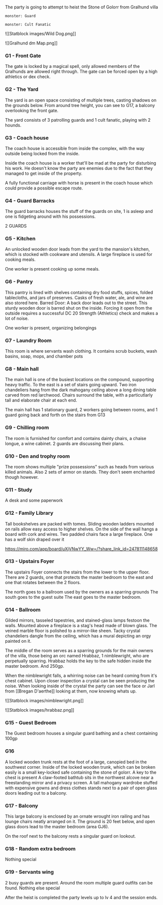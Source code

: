 The party is going to attempt to heist the Stone of Golorr from Gralhund villa


```statblock
monster: Guard
```

```statblock
monster: Cult Fanatic
```
![[Statblock images/Wild Dog.png]]




![[Gralhund dm Map.png]]


### G1 - Front Gate
The gate is locked by a magical spell, only allowed members of the Gralhunds are allowed right through.
The gate can be forced open by a high athletics or dex check.

### G2 - The Yard
The yard is an open space consisting of multiple trees, casting shadows on the grounds below. From around tree height, you can see to G17, a balcony overlooking the front gate.

The yard consists of 3 patrolling guards and 1 cult fanatic, playing with 2 hounds.

### G3 - Coach house
The coach house is accessible from inside the complex, with the way outside being locked from the inside. 

Inside the coach house is a worker that'll be mad at the party for disturbing his work. He doesn't know the party are enemies due to the fact that they managed to get inside of the property. 

A fully functional carriage with horse is present in the coach house which could provide a possible escape route. 

### G4 - Guard Barracks
The guard barracks houses the stuff of the guards on site, 1 is asleep and one is fidgeting around with his possessions. 

2 GUARDS

### G5 - Kitchen
An unlocked wooden door leads from the yard to the mansion's kitchen, which is stocked with cookware and utensils. A large fireplace is used for cooking meals.

One worker is present cooking up some meals.

### G6 - Pantry
This pantry is lined with shelves containing dry food stuffs, spices, folded tablecloths, and jars of preserves. Casks of fresh water, ale, and wine are also stored here. 
Barred Door: A back door leads out to the street. This sturdy wooden door is barred shut on the inside. Forcing it open from the outside requires a successful DC 20 Strength (Athletics) check and makes a lot of noise.

One worker is present, organizing belongings

### G7 - Laundry Room
This room is where servants wash clothing. It contains scrub buckets, wash basins, soap, mops, and chamber pots

### G8 - Main hall
The main hall is one of the busiest locations on the compound, supporting heavy traffic. 
To the east is a set of stairs going upward. 
Two iron chandeliers hang from the dark mahogany ceiling above a long dining table carved from red larchwood. Chairs surround the table, with a particutlarly tall and elaborate chair at each end.

The main hall has 1 stationary guard, 2 workers going between rooms, and 1 guard going back and forth on the stairs from G13

### G9 - Chilling room
The room is furnished for comfort and contains dainty chairs, a chaise longue, a wine cabinet. 2 guards are discussing their plans.

### G10 - Den and trophy room
The room shows multiple "prize possessions" such as heads from various killed animals. Also 2 sets of armor on stands. They don't seem enchanted though however. 

### G11 - Study
A desk and some paperwork

### G12 - Family Library
Tall bookshelves are packed with tomes. Sliding wooden ladders mounted on rails allow easy access to higher shelves. 
On the side of the wall hangs a board with cork and wires.
Two padded chairs face a large fireplace. One has a wolf skin draped over it

https://miro.com/app/board/uXjVNwYY_Ww=/?share_link_id=247811148658
### G13 - Upstairs Foyer
The upstairs Foyer connects the stairs from the lower to the upper floor. There are 2 guards, one that protects the master bedroom to the east and one that rotates between the 2 floors.

The north goes to a ballroom used by the owners as a sparring grounds 
The south goes to the guest suite
The east goes to the master bedroom. 

### G14 - Ballroom 
 Gilded mirrors, tasseled tapestries, and stained-glass lamps festoon the walls. Mounted above a fireplace is a stag's head made of blown glass. 
 The veined marble floor is polished to a mirror-like sheen.
 Tacky crystal chandeliers dangle from the ceiling, which has a mural depicting an orgy painted on it.

The middle of the room serves as a sparring grounds for the main owners of the villa, those being an orc named Hrabbaz, 1 nimblewright, who are perpetually sparring. Hrabbaz holds the key to the safe hidden inside the master bedroom. And 250gp.

When the nimblewright falls, a whirring noise can be heard coming from it's chest cabinet. Upon closer inspection a crystal can be seen producing the noise. When looking inside of the crystal the party can see the face or Jarl from [[Bregan D'aerthe]] looking at them, now knowing whats up. 

![[Statblock images/nimblewright.png]]


![[Statblock images/hrabbaz.png]]
### G15 - Guest Bedroom 
The Guest bedroom houses a singular guard bathing and a chest containing 100gp


### G16
A locked wooden trunk rests at the foot of a large, canopied bed in the southwest corner. 
Inside of the locked wooden trunk, which can be broken easily is a small key-locked safe containing the stone of golorr. A key to the chest is present 
A claw-footed bathtub sits in the northwest alcove near a freestanding mirror and a privacy screen. 
A tall mahogany wardrobe stuffed with expensive gowns and dress clothes stands next to a pair of open glass doors leading out to a balcony.

### G17 - Balcony
This large balcony is enclosed by an ornate wrought iron railing and has lounge chairs neatly arranged on it. The ground is 20 feet below, and open glass doors lead to the master bedroom (area GJ6).

On the roof next to the balcony rests a singular guard on lookout. 

### G18 - Random extra bedroom
Nothing special

### G19 - Servants wing
2 busy guards are present. Around the room multiple guard outfits can be found. Nothing else special








After the heist is completed the party levels up to lv 4 and the session ends. 